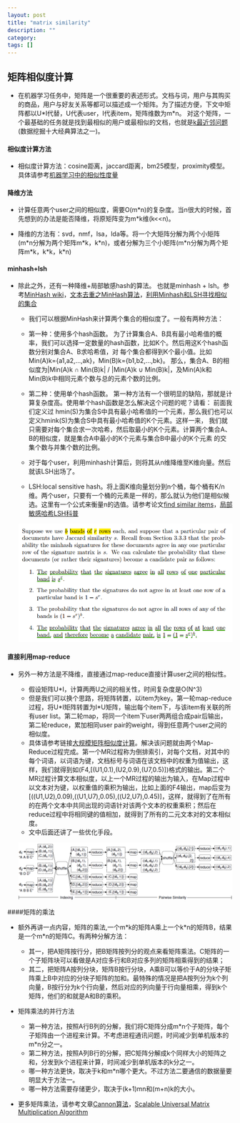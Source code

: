 ```yaml
---
layout: post
title: "matrix similarity"
description: ""
category:
tags: []
---
```


## 矩阵相似度计算

- 在机器学习任务中，矩阵是一个很重要的表述形式。文档与词，用户与其购买的商品，用户与好友关系等都可以描述成一个矩阵。为了描述方便，下文中矩阵都以U\*I代替，U代表user，I代表item，矩阵维数为m\*n。
对这个矩阵，一个最基础的任务就是找到最相似的用户或最相似的文档，也就是[k最近邻问题](http://zh.wikipedia.org/wiki/%E6%9C%80%E8%BF%91%E9%84%B0%E5%B1%85%E6%B3%95)(数据挖掘十大经典算法之一)。

#### 相似度计算方法
- 相似度计算方法：cosine距离，jaccard距离，bm25模型，proximity模型。具体请参考[机器学习中的相似性度量](http://www.cnblogs.com/heaad/archive/2011/03/08/1977733.html)


#### 降维方法
- 计算任意两个user之间的相似度，需要O(m*n)的复杂度。当n很大的时候，首先想到的办法是能否降维，将原矩阵变为m\*k维(k<<n)。

- 降维的方法有：svd，nmf，lsa，lda等。将一个大矩阵分解为两个小矩阵(m\*n分解为两个矩阵m\*k，k\*n)，或者分解为三个小矩阵(m\*n分解为两个矩阵m\*k，k\*k，k\*n)

#### minhash+lsh
- 除此之外，还有一种降维+局部敏感hash的算法。
也就是minhash + lsh。参考[MinHash wiki](http://en.wikipedia.org/wiki/MinHash)，[文本去重之MinHash算法](http://blog.csdn.net/sunlylorn/article/details/7835411)，[利用Minhash和LSH寻找相似的集合](http://www.cnblogs.com/bourneli/archive/2013/04/04/2999767.html)

	- 我们可以根据MinHash来计算两个集合的相似度了。一般有两种方法：

	- 第一种：使用多个hash函数。
为了计算集合A、B具有最小哈希值的概率，我们可以选择一定数量的hash函数，比如K个。然后用这K个hash函数分别对集合A、B求哈希值，对
每个集合都得到K个最小值。比如Min(A)k={a1,a2,...,ak}，Min(B)k={b1,b2,...,bk}。
那么，集合A、B的相似度为|Min(A)k ∩ Min(B)k| / |Min(A)k  ∪  Min(B)k|，及Min(A)k和Min(B)k中相同元素个数与总的元素个数的比例。

	- 第二种：使用单个hash函数。
第一种方法有一个很明显的缺陷，那就是计算复杂度高。使用单个hash函数是怎么解决这个问题的呢？请看：
前面我们定义过 hmin(S)为集合S中具有最小哈希值的一个元素，那么我们也可以定义hmink(S)为集合S中具有最小哈希值的K个元素。这样一来，
我们就只需要对每个集合求一次哈希，然后取最小的K个元素。计算两个集合A、B的相似度，就是集合A中最小的K个元素与集合B中最小的K个元素
的交集个数与并集个数的比例。

	- 对于每个user，利用minhash计算后，则将其从n维降维至K维向量。然后就该LSH出场了。

	- LSH:local sensitive hash。将上面K维向量划分到n个桶，每个桶有K/n维。两个user，只要有一个桶的元素是一样的，那么就认为他们是相似候选。这里有一个公式来衡量n的选值。请参考论文[find similar items](http://infolab.stanford.edu/~ullman/mmds/ch3.pdf)，[局部敏感哈希LSH科普](http://1.guzili.sinaapp.com/?p=190#more-190)

	![lsh](https://raw.githubusercontent.com/zzbased/zzbased.github.com/master/_posts/images/lsh.png)

#### 直接利用map-reduce
- 另外一种方法是不降维，直接通过map-reduce直接计算user之间的相似性。
	- 假设矩阵U\*I，计算两两U之间的相关性，时间复杂度是O(N^3)
	- 但是我们可以换个思路，将矩阵转置，以item为key。第一轮map-reduce过程，将U\*I矩阵转置为I\*U矩阵，输出每个item下，与该item有关联的所有user list。第二轮map，将同一个item下user两两组合成pair后输出，第二轮reduce，累加相同user pair的weight，得到任意两个user之间的相似度。
	- 具体请参考链接[大规模矩阵相似度计算](http://wbj0110.iteye.com/blog/2043700)。解决该问题就由两个Map-Reduce过程完成。第一个MR过程称为倒排索引，对每个文档，对其中的每个词语，以词语为键，文档标号与词语在该文档中的权重为值输出，这样，我们就得到如(F4,[(U1,0.1),(U2,0.9),(U7,0.5)])格式的输出。第二个MR过程计算文本相似度，以上一个MR过程的输出为输入，在Map过程中以文本对为键，以权重值的乘积为输出，比如上面的F4输出，map后变为[((U1,U2),0.09),((U1,U7),0.05),((U2,U7),0.45)]，这样，就得到了在所有的在两个文本中共同出现的词语针对该两个文本的权重乘积；然后在reduce过程中将相同键的值相加，就得到了所有的二元文本对的文本相似度。
	- 文中后面还讲了一些优化手段。

	![matrix_similairity](https://raw.githubusercontent.com/zzbased/zzbased.github.com/master/_posts/images/matrix_similairity.png)

####矩阵的乘法
- 额外再讲一点内容，矩阵的乘法,一个m\*k的矩阵A乘上一个k\*n的矩阵B，结果是一个m\*n的矩阵C。有两种分解方法：
	- 其一，把A矩阵按行分，把B矩阵按列分的观点来看矩阵乘法。C矩阵的一个子矩阵块可以看做是A对应多行和B对应多列的矩阵相乘得到的结果；
	- 其二，把矩阵A按列分块，矩阵B按行分块，A乘B可以等价于A的分块子矩阵乘上B中对应的分块子矩阵的加和。最特殊的情况是把A按列分为k个列向量，B按行分为k个行向量，然后对应的列向量于行向量相乘，得到k个矩阵，他们的和就是A和B的乘积。

- 矩阵乘法的并行方法
	-  第一种方法，按照A行B列的分解，我们将C矩阵分成m\*n个子矩阵，每个子矩阵由一个进程来计算。不考虑进程通讯问题，时间减少到单机版本的m\*n分之一。
	-  第二种方法，按照A列B行的分解，把C矩阵分解成k个同样大小的矩阵之和，分发到k个进程来计算，时间减少到单机版本的k分之一。
	-  哪一种方法更快，取决于k和m*n哪个更大。不过方法二要通信的数据量要明显大于方法一。
	-  哪一种方法需要存储更少，取决于(k+1)mn和(m+n)k的大小。

- 更多矩阵乘法，请参考文章[Cannon算法](http://en.wikipedia.org/wiki/Cannon's_algorithm)，[Scalable Universal Matrix Multiplication Algorithm](http://www.netlib.org/lapack/lawnspdf/lawn96.pdf)
